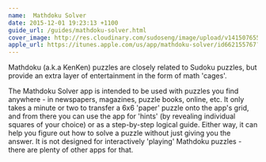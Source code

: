 ```yaml
---
name:  Mathdoku Solver
date: 2015-12-01 19:23:13 +1100
guide_url: /guides/mathdoku-solver.html
cover_image: http://res.cloudinary.com/sudoseng/image/upload/v1415076553/projects/mathdoku_solver.png
apple_url: https://itunes.apple.com/us/app/mathdoku-solver/id662155767?mt=8
---
```


Mathdoku (a.k.a KenKen) puzzles are closely related to Sudoku puzzles, but provide an extra layer of entertainment
in the form of math 'cages'.

The Mathdoku Solver app is intended to be used with puzzles you find anywhere - in newspapers, magazines, puzzle
books, online, etc. It only takes a minute or two to transfer a 6x6 'paper' puzzle onto the app's grid, and from
there you can use the app for 'hints' (by revealing individual squares of your choice) or as a step-by-step logical
guide. Either way, it can help you figure out how to solve a puzzle without just giving you the answer. It is not
designed for interactively 'playing' Mathdoku puzzles - there are plenty of other apps for that.
